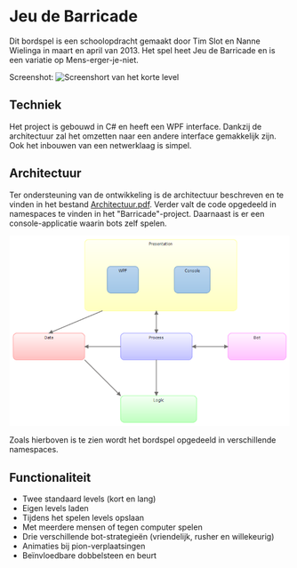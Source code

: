 Jeu de Barricade
================
Dit bordspel is een schoolopdracht gemaakt door Tim Slot en Nanne Wielinga in maart en april van 2013. Het spel heet Jeu de Barricade en is een variatie op Mens-erger-je-niet.

Screenshot:
![Screenshort van het korte level](http://mycel.nl/barricade/Screenshot.png)

Techniek
--------
Het project is gebouwd in C# en heeft een WPF interface. Dankzij de architectuur zal het omzetten naar een andere interface gemakkelijk zijn. Ook het inbouwen van een netwerklaag is simpel.

Architectuur
------------
Ter ondersteuning van de ontwikkeling is de architectuur beschreven en te vinden in het bestand [Architectuur.pdf](Architectuur.pdf). Verder valt de code opgedeeld in namespaces te vinden in het "Barricade"-project. Daarnaast is er een console-applicatie waarin bots zelf spelen.

![Layer diagram](Barricade.Modeling/LayerDiagram.png)

Zoals hierboven is te zien wordt het bordspel opgedeeld in verschillende namespaces.

Functionaliteit
---------------

*   Twee standaard levels (kort en lang) 
*   Eigen levels laden
*   Tijdens het spelen levels opslaan
*   Met meerdere mensen of tegen computer spelen
*   Drie verschillende bot-strategieën (vriendelijk, rusher en willekeurig)
*   Animaties bij pion-verplaatsingen
*   Beïnvloedbare dobbelsteen en beurt

